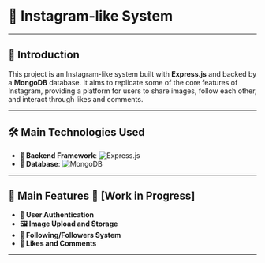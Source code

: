 # 📸 Instagram-like System

---

## 🌟 Introduction

This project is an Instagram-like system built with **Express.js** and backed by a **MongoDB** database. It aims to replicate some of the core features of Instagram, providing a platform for users to share images, follow each other, and interact through likes and comments.

---

## 🛠 Main Technologies Used

- **🎯 Backend Framework**: ![Express.js](https://img.shields.io/badge/-Express.js-grey?logo=express)
- **💾 Database**: ![MongoDB](https://img.shields.io/badge/-MongoDB-grey?logo=mongodb)

---

## 🌈 Main Features 🚧 [Work in Progress]

- **🔐 User Authentication**
- **🖼 Image Upload and Storage**
- **👥 Following/Followers System**
- **💬 Likes and Comments**

---
